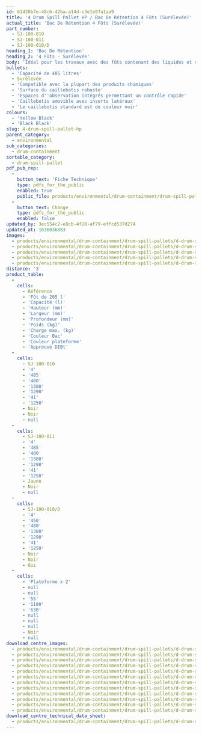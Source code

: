 ```yaml
---
id: 61420b7e-48c6-42ba-a14d-c3e1e87a1aa9
title: '4 Drum Spill Pallet HP / Bac De Rétention 4 Fûts (Surélevée)'
actual_title: 'Bac De Rétention 4 Fûts (Surélevée)'
part_number:
  - SJ-100-010
  - SJ-100-011
  - SJ-100-010/D
heading_1: 'Bac De Rétention'
heading_2: '4 Fûts - Surélevée'
body: 'Idéal pour les travaux avec des fûts contenant des liquides et des produits chimiques dangereux.'
bullets:
  - 'Capacité de 485 litres'
  - Surélevée
  - 'Compatible avec la plupart des produits chimiques'
  - 'Surface du caillebotis robuste'
  - 'Espaces d''observation intégrés permettant un contrôle rapide'
  - 'Caillebotis amovible avec inserts latéraux'
  - 'Le caillebotis standard est de couleur noir'
colours:
  - 'Yellow Black'
  - 'Black Black'
slug: 4-drum-spill-pallet-hp
parent_category:
  - environmental
sub_categories:
  - drum-containment
sortable_category:
  - drum-spill-pallet
pdf_pub_rep:
  -
    button_text: 'Fiche Technique'
    type: pdfs_for_the_public
    enabled: true
    public_file: products/environmental/drum-containment/drum-spill-pallets/d-drum-spill-pallet-hp/pdf-lr/EV-Spill-Pallet-(4-Drum-485-l)-TD_FR.pdf
  -
    button_text: Change
    type: pdfs_for_the_public
    enabled: false
updated_by: 3ec554c2-e8cb-4f28-af79-effcd537d274
updated_at: 1636036883
images:
  - products/environmental/drum-containment/drum-spill-pallets/d-drum-spill-pallet-hp/images-lr/SJ-100-010_02.jpg
  - products/environmental/drum-containment/drum-spill-pallets/d-drum-spill-pallet-hp/images-lr/SJ-100-011_03.jpg
  - products/environmental/drum-containment/drum-spill-pallets/d-drum-spill-pallet-hp/images-lr/SJ-100-011_01.jpg
  - products/environmental/drum-containment/drum-spill-pallets/d-drum-spill-pallet-hp/images-lr/SJ-100-011_02.jpg
  - products/environmental/drum-containment/drum-spill-pallets/d-drum-spill-pallet-hp/images-lr/SJ-100-010_01.jpg
distance: '3'
product_table:
  -
    cells:
      - Référence
      - 'Fût de 205 l'
      - 'Capacité (l)'
      - 'Hauteur (mm)'
      - 'Largeur (mm)'
      - 'Profondeur (mm)'
      - 'Poids (kg)'
      - 'Charge max. (kg)'
      - 'Couleur Bac'
      - 'Couleur plateforme'
      - 'Approuvé DIBt'
  -
    cells:
      - SJ-100-010
      - '4'
      - '485'
      - '480'
      - '1380'
      - '1290'
      - '41'
      - '1250'
      - Noir
      - Noir
      - null
  -
    cells:
      - SJ-100-011
      - '4'
      - '485'
      - '480'
      - '1380'
      - '1290'
      - '41'
      - '1250'
      - Jaune
      - Noir
      - null
  -
    cells:
      - SJ-100-010/D
      - '4'
      - '450'
      - '480'
      - '1380'
      - '1290'
      - '41'
      - '1250'
      - Noir
      - Noir
      - Oui
  -
    cells:
      - 'Plateforme x 2'
      - null
      - null
      - '55'
      - '1180'
      - '630'
      - null
      - null
      - null
      - Noir
      - null
download_centre_images:
  - products/environmental/drum-containment/drum-spill-pallets/d-drum-spill-pallet-hp/images-hr/SJ-100-011_06.jpg
  - products/environmental/drum-containment/drum-spill-pallets/d-drum-spill-pallet-hp/images-hr/SJ-100-011_01.jpg
  - products/environmental/drum-containment/drum-spill-pallets/d-drum-spill-pallet-hp/images-hr/SJ-100-011_02.jpg
  - products/environmental/drum-containment/drum-spill-pallets/d-drum-spill-pallet-hp/images-hr/SJ-100-011_03.jpg
  - products/environmental/drum-containment/drum-spill-pallets/d-drum-spill-pallet-hp/images-hr/SJ-100-011_04.jpg
  - products/environmental/drum-containment/drum-spill-pallets/d-drum-spill-pallet-hp/images-hr/SJ-100-011_05.jpg
  - products/environmental/drum-containment/drum-spill-pallets/d-drum-spill-pallet-hp/images-hr/SJ-100-010_01.jpg
  - products/environmental/drum-containment/drum-spill-pallets/d-drum-spill-pallet-hp/images-hr/SJ-100-010_02.jpg
  - products/environmental/drum-containment/drum-spill-pallets/d-drum-spill-pallet-hp/images-hr/SJ-100-010_03.jpg
  - products/environmental/drum-containment/drum-spill-pallets/d-drum-spill-pallet-hp/images-hr/SJ-100-010_04.jpg
  - products/environmental/drum-containment/drum-spill-pallets/d-drum-spill-pallet-hp/images-hr/SJ-100-010_05.jpg
  - products/environmental/drum-containment/drum-spill-pallets/d-drum-spill-pallet-hp/images-hr/SJ-100-010_06.jpg
download_centre_technical_data_sheet:
  - products/environmental/drum-containment/drum-spill-pallets/d-drum-spill-pallet-hp/pdf-hr/EV-Spill-Pallet-(4-Drum-485-l)-TD_FR.pdf
---
```

